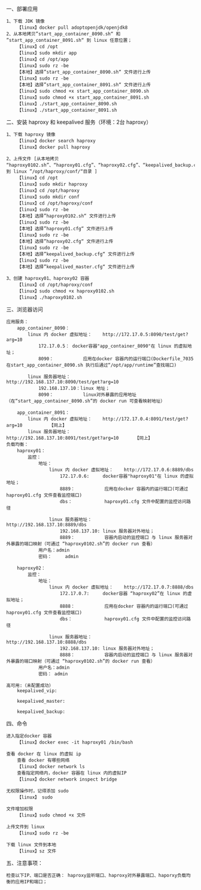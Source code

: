 一、部署应用

	1、下载 JDK 镜像
		【linux】docker pull adoptopenjdk/openjdk8
	2、从本地拷贝”start_app_container_8090.sh“ 和 ”start_app_container_8091.sh“ 到 linux 任意位置； 
		【linux】cd /opt
		【linux】sudo mkdir app
		【linux】cd /opt/app
		【linux】sudo rz -be
		【本地】选择”start_app_container_8090.sh“ 文件进行上传 
		【linux】sudo rz -be
		【本地】选择”start_app_container_8091.sh“ 文件进行上传
		【linux】sudo chmod +x start_app_container_8090.sh
		【linux】sudo chmod +x start_app_container_8091.sh
		【linux】./start_app_container_8090.sh
		【linux】./start_app_container_8091.sh

二、安装 haproxy 和 keepalived 服务（环境：2台 haproxy）
	
	1、下载 haproxy 镜像
		【linux】docker search haproxy
		【linux】docker pull haproxy

	2、上传文件 [从本地拷贝 “haproxy0102.sh”、“haproxy01.cfg”、“haproxy02.cfg”、“keepalived_backup.cfg”、“keepalived_master.cfg” 到 linux ”/opt/haproxy/conf/“目录 ]
		【linux】cd /opt
		【linux】sudo mkdir haproxy
		【linux】cd /opt/haproxy
		【linux】sudo mkdir conf
		【linux】cd /opt/haproxy/conf
		【linux】sudo rz -be
		【本地】选择”haproxy0102.sh“ 文件进行上传	
		【linux】sudo rz -be
		【本地】选择”haproxy01.cfg“ 文件进行上传 
		【linux】sudo rz -be
		【本地】选择”haproxy02.cfg“ 文件进行上传
		【linux】sudo rz -be
		【本地】选择”keepalived_backup.cfg“ 文件进行上传
		【linux】sudo rz -be
		【本地】选择”keepalived_master.cfg“ 文件进行上传

	3、创建 haproxy01、haproxy02 容器
		【linux】cd /opt/haproxy/conf
		【linux】sudo chmod +x haproxy0102.sh
		【linux】./haproxy0102.sh
	
三、浏览器访问

	应用服务：
		app_container_8090： 
			linux 内 docker 虚拟地址：	http://172.17.0.5:8090/test/get?arg=10
				172.17.0.5：	docker容器"app_container_8090"在 linux 的虚拟地址；
				8090：			应用在docker 容器内的运行端口(Dockerfile_7035 在start_app_container_8090.sh 执行后通过“/opt/app/runtime”查找端口)
				
			linux 服务器地址：			http://192.168.137.10:8090/test/get?arg=10
				192.168.137.10：linux 地址；
				8090：			linux对外暴露的应用地址（在“start_app_container_8090.sh”的 docker run 可查看映射地址）
			
		app_container_8091： 
			linux 内 docker 虚拟地址：	http://172.17.0.4:8091/test/get?arg=10			【同上】
			linux 服务器地址：			http://192.168.137.10:8091/test/get?arg=10		【同上】
	负载均衡：
		haproxy01：
			监控：
				地址：
					linux 内 docker 虚拟地址：	http://172.17.0.6:8889/dbs
						172.17.0.6:		docker容器"haproxy01"在 linux 的虚拟地址；
						8889：			应用在docker 容器内的运行端口(可通过 haproxy01.cfg 文件查看监控端口)
						dbs：			haproxy01.cfg 文件中配置的监控访问路径
						
					linux 服务器地址：			http://192.168.137.10:8889/dbs
						192.168.137.10:	linux 服务器对外地址；
						8889：			容器内启动的监控端口 与 linux 服务器对外暴露的端口映射（可通过 “haproxy0102.sh”的 docker run 查看）
				用户名：admin   
				密码： 	admin
				
		haproxy02： 
			监控：
				地址：	
					linux 内 docker 虚拟地址：	http://172.17.0.7:8888/dbs
						172.17.0.7:		docker容器 “haproxy02”在 linux 的虚拟地址；
						8888：			应用在docker 容器内的运行端口(可通过 haproxy01.cfg 文件查看监控端口)
						dbs：			haproxy01.cfg 文件中配置的监控访问路径
						
					linux 服务器地址：			http://192.168.137.10:8888/dbs
						192.168.137.10:	linux 服务器对外地址；
						8888：			容器内启动的监控端口 与 linux 服务器对外暴露的端口映射（可通过 “haproxy0102.sh”的 docker run 查看）
				用户名：admin
				密码：	admin
				
	高可用:（未配置成功）
		keepalived_vip:
		
		keepalived_master:
		
		keepalived_backup:

四、命令

	进入指定docker 容器
		【linux】docker exec -it haproxy01 /bin/bash
		
	查看 docker 在 linux 的虚拟 ip
		查看 docker 有哪些网络
		【linux】docker network ls
		查看指定网络内，docker 容器在 linux 内的虚拟IP
		【linux】docker network inspect bridge
		
	无权限操作时，记得添加 sudo 
		【linux】 sudo
		
	文件增加权限 
		【linux】sudo chmod +x 文件
		
	上传文件到 linux 
		【linux】sudo rz -be
	
	下载 linux 文件到本地
		【linux】sz 文件
	
五、注意事项：
	
	检查以下IP、端口是否正确： haproxy监听端口、haproxy对外暴露端口、haporxy负载均衡的应用IP和端口；

	